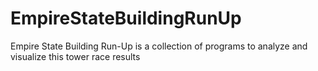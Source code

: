 # EmpireStateBuildingRunUp
Empire State Building Run-Up is a collection of programs to analyze and visualize this tower race results
